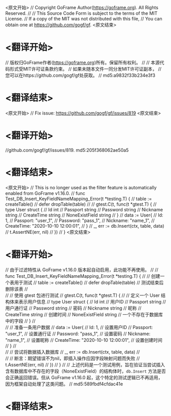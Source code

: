 
<原文开始>
// Copyright GoFrame Author(https://goframe.org). All Rights Reserved.
//
// This Source Code Form is subject to the terms of the MIT License.
// If a copy of the MIT was not distributed with this file,
// You can obtain one at https://github.com/gogf/gf.
<原文结束>

# <翻译开始>
// 版权归GoFrame作者(https://goframe.org)所有。保留所有权利。
//
// 本源代码形式受MIT许可证条款约束。
// 如果未随本文件一同分发MIT许可证副本，
// 您可以在https://github.com/gogf/gf处获取。
// md5:a9832f33b234e3f3
# <翻译结束>


<原文开始>
// Fix issue: https://github.com/gogf/gf/issues/819
<原文结束>

# <翻译开始>
//github.com/gogf/gf/issues/819. md5:205f368062ae50a5
# <翻译结束>


<原文开始>
// This is no longer used as the filter feature is automatically enabled from GoFrame v1.16.0.
// func Test_DB_Insert_KeyFieldNameMapping_Error(t *testing.T) {
//	table := createTable()
//	defer dropTable(table)
//
//	gtest.C(t, func(t *gtest.T) {
//		type User struct {
//			Id             int
//			Passport       string
//			Password       string
//			Nickname       string
//			CreateTime     string
//			NoneExistField string
//		}
//		data := User{
//			Id:         1,
//			Passport:   "user_1",
//			Password:   "pass_1",
//			Nickname:   "name_1",
//			CreateTime: "2020-10-10 12:00:01",
//		}
//		_, err := db.Insert(ctx, table, data)
//		t.AssertNE(err, nil)
//	})
// }
<原文结束>

# <翻译开始>
// 由于过滤特性从 GoFrame v1.16.0 版本起自动启用，此功能不再使用。
// 
//	func Test_DB_Insert_KeyFieldNameMapping_Error(t *testing.T) {
//		// 创建一个表用于测试
//		table := createTable()
//		defer dropTable(table) // 测试结束后删除该表
// 		
//		// 使用 gtest 包进行测试
//		gtest.C(t, func(t *gtest.T) {
//			// 定义一个 User 结构体来表示用户信息
//			type User struct {
//				Id             int    // 用户ID
//				Passport       string // 用户通行证
//				Password       string // 密码
//				Nickname       string // 昵称
//				CreateTime     string // 创建时间
//				NoneExistField string // 一个不存在于数据库中的字段
//			}
//			
//			// 准备一条用户数据
//			data := User{
//				Id:         1,                      // 设置用户ID
//				Passport:   "user_1",               // 设置通行证
//				Password:   "pass_1",               // 设置密码
//				Nickname:   "name_1",               // 设置昵称
//				CreateTime: "2020-10-10 12:00:01", // 设置创建时间
//			}
//			
//			// 尝试将数据插入数据库
//			_, err := db.Insert(ctx, table, data)
//			
//			// 断言：期望错误不为nil，即插入操作应因字段映射问题而失败
//			t.AssertNE(err, nil)
//		})
//	}
// 
// 上述代码是一个测试用例，旨在验证当尝试插入含有数据库中不存在的字段（NoneExistField）的结构体时，`db.Insert` 方法是否会正确返回错误。但从 GoFrame v1.16.0 起，这个特定的测试逻辑已不再适用，因为框架自动处理了这类问题。
// md5:589fbdf4cfdac41e
# <翻译结束>

